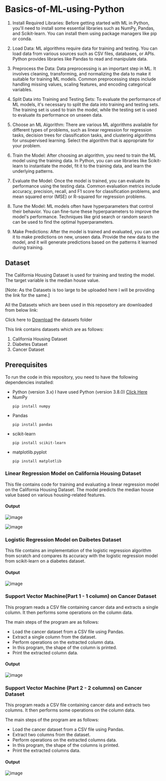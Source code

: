 # Basics-of-ML-using-Python

1. Install Required Libraries: Before getting started with ML in Python, you'll need to install some essential libraries such as NumPy, Pandas, and Scikit-learn. You can install them using package managers like pip or conda.
  
2. Load Data: ML algorithms require data for training and testing. You can load data from various sources such as CSV files, databases, or APIs. Python provides libraries like Pandas to read and manipulate data.

3. Preprocess the Data: Data preprocessing is an important step in ML. It involves cleaning, transforming, and normalizing the data to make it suitable for training ML models. Common preprocessing steps include handling missing values, scaling features, and encoding categorical variables.

4. Split Data into Training and Testing Sets: To evaluate the performance of ML models, it's necessary to split the data into training and testing sets. The training set is used to train the model, while the testing set is used to evaluate its performance on unseen data.

5. Choose an ML Algorithm: There are various ML algorithms available for different types of problems, such as linear regression for regression tasks, decision trees for classification tasks, and clustering algorithms for unsupervised learning. Select the algorithm that is appropriate for your problem.

6. Train the Model: After choosing an algorithm, you need to train the ML model using the training data. In Python, you can use libraries like Scikit-learn to instantiate the model, fit it to the training data, and learn the underlying patterns.

7. Evaluate the Model: Once the model is trained, you can evaluate its performance using the testing data. Common evaluation metrics include accuracy, precision, recall, and F1 score for classification problems, and mean squared error (MSE) or R-squared for regression problems.

8. Tune the Model: ML models often have hyperparameters that control their behavior. You can fine-tune these hyperparameters to improve the model's performance. Techniques like grid search or random search can be used to find the optimal hyperparameters.

9. Make Predictions: After the model is trained and evaluated, you can use it to make predictions on new, unseen data. Provide the new data to the model, and it will generate predictions based on the patterns it learned during training.

## Dataset

The California Housing Dataset is used for training and testing the model.
The target variable is the median house value.

[Note: As the Datasets is too large to be uploaded here I will be providing the link for the same.]

All the Datasets which are been used in this reposetory are downloaded from below link:

Click here to [Download](https://drive.google.com/drive/folders/1Wsq93CEka5mkcGMj9gUbIWUPe1e0lJpw?usp=sharing) the datasets folder

This link contains datasets which are as follows:
1. California Housing Dataset
2. Diabetes Dataset
3. Cancer Dataset

## Prerequisites

To run the code in this repository, you need to have the following dependencies installed:

- Python (version 3.x)
  I have used Python (version 3.8.0) [Click Here](https://www.python.org/downloads/release/python-380/)
- NumPy
  ```
  pip install numpy
  ```
- Pandas
  ```
  pip install pandas
  ```
- scikit-learn
  ```
  pip install scikit-learn
  ```
- matplotlib.pyplot
  ```
  pip install matplotlib
  ```

### Linear Regression Model on California Housing Dataset

This file contains code for training and evaluating a linear regression model on the California Housing Dataset. The model predicts the median house value based on various housing-related features.

#### Output

![image](https://github.com/Shubham-Diwadkar/Basics-of-ML-using-Python/assets/125255910/5191935d-aefe-4be8-9a4f-c6a332d9bf55)

![image](https://github.com/Shubham-Diwadkar/Basics-of-ML-using-Python/assets/125255910/5c14ec55-5802-493d-988d-c39459fbd9a8)

### Logistic Regression Model on Daibetes Dataset

This file contains an implementation of the logistic regression algorithm from scratch and compares its accuracy with the logistic regression model from scikit-learn on a diabetes dataset.

#### Output

![image](https://github.com/Shubham-Diwadkar/Basics-of-ML-using-Python/assets/125255910/c0769932-13b1-42a9-80fa-1229317502bd)

### Support Vector Machine(Part 1 - 1 column) on Cancer Dataset

This program reads a CSV file containing cancer data and extracts a single column.
It then performs some operations on the column data.

The main steps of the program are as follows:
- Load the cancer dataset from a CSV file using Pandas.
- Extract a single column from the dataset.
- Perform operations on the extracted column data.
- In this program, the shape of the column is printed.
- Print the extracted column data.

#### Output

![image](https://github.com/Shubham-Diwadkar/Basics-of-ML-using-Python/assets/125255910/77f876e2-3ecf-4b22-bea0-387aeec9fc8e)

### Support Vector Machine (Part 2 - 2 columns) on Cancer Dataset

This program reads a CSV file containing cancer data and extracts two columns.
It then performs some operations on the column data.

The main steps of the program are as follows:
- Load the cancer dataset from a CSV file using Pandas.
- Extract two columns from the dataset.
- Perform operations on the extracted columns data.
- In this program, the shape of the columns is printed.
- Print the extracted columns data.

#### Output

![image](https://github.com/Shubham-Diwadkar/Basics-of-ML-using-Python/assets/125255910/d0c55863-4c69-447b-87ac-abc0d7dcdcd0)
